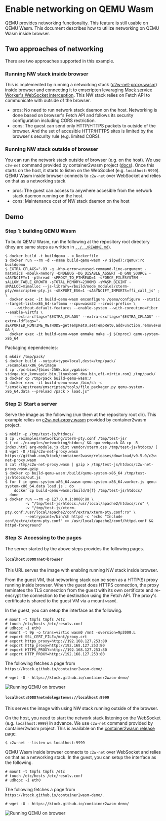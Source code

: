 # Enable networking on QEMU Wasm

QEMU provides networking functionality.
This feature is still usable on QEMU Wasm.
This document describes how to utilize networking on QEMU Wasm inside browser.

## Two approaches of networking

There are two approaches supported in this example.

### Running NW stack inside browser

This is implemented by running a networking stack ([c2w-net-proxy.wasm](https://github.com/ktock/container2wasm/tree/da372f28342f73be1857e1ab5f67eae56280b021/extras/c2w-net-proxy)) inside browser and connecting it to emscripten levaraging [Mock service Worker's WebSocket interception](https://mswjs.io/docs/basics/handling-websocket-events/).
This NW stack relies on Fetch API to communicate with outside of the browser.

- pros: No need to run network stack daemon on the host. Networking is done based on browser's Fetch API and follows its security configuration including CORS restriction.
- cons: The guest can send only HTTP/HTTPS packets to outside of the browser. And the set of accesible HTTP/HTTPS sites is limited by the browser's security rule (e.g. limited CORS).

### Running NW stack outside of browser

You can run the network stack outside of browser (e.g. on the host).
We use `c2w-net` command provided by container2wasm project ([docs](https://github.com/ktock/container2wasm/tree/b2189feb7b80bc351ec20a9b4cdb046ad1466a5c/examples/networking/websocket)).
Once this starts on the host, it starts to listen on the WebSocket (e.g. `localhost:9999`).
QEMU Wasm inside browser connects to `c2w-net` over WebSocket and relies on that as a networking stack.

- pros: The guest can access to anywhere accesible from the network stack daemon running on the host.
- cons: Maintenance cost of NW stack daemon on the host

## Demo

### Step 1: building QEMU Wasm

To build QEMU Wasm, run the following at the repository root directory (they are same steps as written in [`../../README.md`](../../README.md)).

```console
$ docker build -t buildqemu - < Dockerfile
$ docker run --rm -d --name build-qemu-wasm -v $(pwd):/qemu/:ro buildqemu
$ EXTRA_CFLAGS="-O3 -g -Wno-error=unused-command-line-argument -matomics -mbulk-memory -DNDEBUG -DG_DISABLE_ASSERT -D_GNU_SOURCE -sASYNCIFY=1 -pthread -sPROXY_TO_PTHREAD=1 -sFORCE_FILESYSTEM -sALLOW_TABLE_GROWTH -sTOTAL_MEMORY=2300MB -sWASM_BIGINT -sMALLOC=mimalloc --js-library=/build/node_modules/xterm-pty/emscripten-pty.js -sEXPORT_ES6=1 -sASYNCIFY_IMPORTS=ffi_call_js" ; \
  docker exec -it build-qemu-wasm emconfigure /qemu/configure --static --target-list=x86_64-softmmu --cpu=wasm32 --cross-prefix= \
    --without-default-features --enable-system --with-coroutine=fiber --enable-virtfs \
    --extra-cflags="$EXTRA_CFLAGS" --extra-cxxflags="$EXTRA_CFLAGS" --extra-ldflags="-sEXPORTED_RUNTIME_METHODS=getTempRet0,setTempRet0,addFunction,removeFunction,TTY,FS" && \
  docker exec -it build-qemu-wasm emmake make -j $(nproc) qemu-system-x86_64
```

Packaging dependencies:

```console
$ mkdir /tmp/pack/
$ docker build --output=type=local,dest=/tmp/pack/ ./examples/x86_64/image
$ cp ./pc-bios/{bios-256k.bin,vgabios-stdvga.bin,kvmvapic.bin,linuxboot_dma.bin,efi-virtio.rom} /tmp/pack/
$ docker cp /tmp/pack build-qemu-wasm:/
$ docker exec -it build-qemu-wasm /bin/sh -c "/emsdk/upstream/emscripten/tools/file_packager.py qemu-system-x86_64.data --preload /pack > load.js"
```

### Step 2: Start a server

Serve the image as the following (run them at the repository root dir).
This example relies on [c2w-net-proxy.wasm](https://github.com/ktock/container2wasm/tree/da372f28342f73be1857e1ab5f67eae56280b021/extras/c2w-net-proxy) provided by container2wasm project.

```
$ mkdir -p /tmp/test-js/htdocs/
$ cp ./examples/networking/xterm-pty.conf /tmp/test-js/
$ ( cd ./examples/networking/htdocs/ && npx webpack && cp -R index.html arg-module.js dist vendor/xterm.css /tmp/test-js/htdocs/ )
$ wget -O /tmp/c2w-net-proxy.wasm https://github.com/ktock/container2wasm/releases/download/v0.5.0/c2w-net-proxy.wasm
$ cat /tmp/c2w-net-proxy.wasm | gzip > /tmp/test-js/htdocs/c2w-net-proxy.wasm.gzip
$ docker cp build-qemu-wasm:/build/qemu-system-x86_64 /tmp/test-js/htdocs/out.js
$ for f in qemu-system-x86_64.wasm qemu-system-x86_64.worker.js qemu-system-x86_64.data load.js ; do
    docker cp build-qemu-wasm:/build/${f} /tmp/test-js/htdocs/
  done
$ docker run --rm -p 127.0.0.1:8088:80 \
         -v "/tmp/test-js/htdocs:/usr/local/apache2/htdocs/:ro" \
         -v "/tmp/test-js/xterm-pty.conf:/usr/local/apache2/conf/extra/xterm-pty.conf:ro" \
         --entrypoint=/bin/sh httpd -c 'echo "Include conf/extra/xterm-pty.conf" >> /usr/local/apache2/conf/httpd.conf && httpd-foreground'
```

### Step 3: Accessing to the pages

The server started by the above steps provides the following pages.

#### `localhost:8088?net=browser` 

This URL serves the image with enabling running NW stack inside browser.

From the guest VM, that networking stack can be seen as a HTTP(S) proxy running inside browser.
When the guest does HTTPS connection, the proxy teminates the TLS connection from the guest with its own certificate and re-encrypt the connection to the destination using the Fetch API.
The proxy's certificate is shared to the guest VM via a mount `wasm0`.

In the guest, you can setup the interface as the following.

```
# mount -t tmpfs tmpfs /etc
# touch /etc/hosts /etc/resolv.conf
# udhcpc -i eth0
# mount -t 9p -o trans=virtio wasm0 /mnt -oversion=9p2000.L
# export SSL_CERT_FILE=/mnt/proxy.crt
# export https_proxy=http://192.168.127.253:80
# export http_proxy=http://192.168.127.253:80
# export HTTPS_PROXY=http://192.168.127.253:80
# export HTTP_PROXY=http://192.168.127.253:80
```

The following fetches a page from `https://ktock.github.io/container2wasm-demo/`.

```
# wget -O - https://ktock.github.io/container2wasm-demo/
```

![Running QEMU on browser](../../images/x86_64-nw-fetch.png)

#### `localhost:8088?net=delegate=ws://localhost:9999`

This serves the image with using NW stack running outside of the browser.

On the host, you need to start the network stack listening on the WebSocket (e.g. `localhost:9999`) in advance.
We use `c2w-net` command provided by container2wasm project.
This is available on the [container2wasm release page](https://github.com/ktock/container2wasm/releases).

```
$ c2w-net --listen-ws localhost:9999
```

QEMU Wasm inside browser connects to `c2w-net` over WebSocket and relies on that as a networking stack.
In the guest, you can setup the interface as the following.

```
# mount -t tmpfs tmpfs /etc
# touch /etc/hosts /etc/resolv.conf
# udhcpc -i eth0
```

The following fetches a page from `https://ktock.github.io/container2wasm-demo/`.

```
# wget -O - https://ktock.github.io/container2wasm-demo/
```

![Running QEMU on browser](../../images/x86_64-nw-ws.png)
